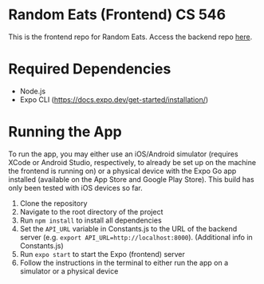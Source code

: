 # Random Eats (Frontend) CS 546

This is the frontend repo for Random Eats. Access the backend repo [here](https://github.com/amitb913/random-eats-backend).

# Required Dependencies
- Node.js
- Expo CLI (https://docs.expo.dev/get-started/installation/)

# Running the App
To run the app, you may either use an iOS/Android simulator (requires XCode or Android Studio, respectively, to already be set up on the machine the frontend is running on) or a physical device with the Expo Go app installed (available on the App Store and Google Play Store). This build has only been tested with iOS devices so far.

1. Clone the repository
2. Navigate to the root directory of the project
3. Run `npm install` to install all dependencies
4. Set the `API_URL` variable in Constants.js to the URL of the backend server (e.g. `export API_URL=http://localhost:8000`). (Additional info in Constants.js)
5. Run `expo start` to start the Expo (frontend) server
6. Follow the instructions in the terminal to either run the app on a simulator or a physical device
